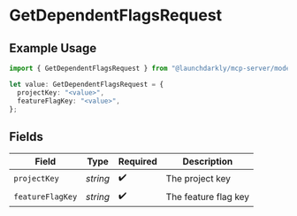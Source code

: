 # GetDependentFlagsRequest

## Example Usage

```typescript
import { GetDependentFlagsRequest } from "@launchdarkly/mcp-server/models/operations";

let value: GetDependentFlagsRequest = {
  projectKey: "<value>",
  featureFlagKey: "<value>",
};
```

## Fields

| Field                | Type                 | Required             | Description          |
| -------------------- | -------------------- | -------------------- | -------------------- |
| `projectKey`         | *string*             | :heavy_check_mark:   | The project key      |
| `featureFlagKey`     | *string*             | :heavy_check_mark:   | The feature flag key |